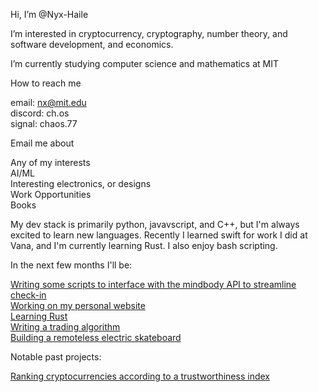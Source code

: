 Hi, I’m @Nyx-Haile

I’m interested in cryptocurrency, cryptography, number theory, and software development, and economics.

I’m currently studying computer science and mathematics at MIT

How to reach me
      
email: [nx@mit.edu](mailto:nx@mit.edu)<br/>
discord: ch.os<br/>
signal: chaos.77<br/>

Email me about

Any of my interests<br/>
AI/ML<br/>
Interesting electronics, or designs<br/>
Work Opportunities<br/>
Books<br/>
 
My dev stack is primarily python, javavscript, and C++, but I'm always excited to learn new languages. Recently I learned swift for work I did at Vana, and I'm currently learning Rust. I also enjoy bash scripting.

In the next few months I'll be: 
 
[Writing some scripts to interface with the mindbody API to streamline check-in](https://github,com/nyx-haile/mindbody)<br/>
[Working on my personal website](https://github,com/nyx-haile/projects)<br/>
[Learning Rust](https://github,com/nyx-haile/language-learning)<br/>
[Writing a trading algorithm](https://github,com/nyx-haile/tr8r2)<br/>
[Building a remoteless electric skateboard](https://github,com/nyx-haile/sk9)<br/>

Notable past projects:

[Ranking cryptocurrencies according to a trustworthiness index](https://github.com/cathyy8c3/fintech_challenge)<br/>

      
<!---
Nyx-Haile/Nyx-Haile is a ✨ special ✨ repository because its `README.md` (this file) appears on your GitHub profile.
You can click the Preview link to take a look at your changes.
--->
